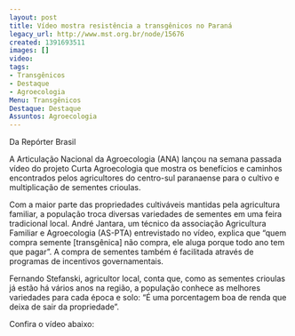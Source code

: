 ```yaml
---
layout: post
title: Vídeo mostra resistência a transgênicos no Paraná
legacy_url: http://www.mst.org.br/node/15676
created: 1391693511
images: []
video: 
tags:
- Transgênicos
- Destaque
- Agroecologia
Menu: Transgênicos
Destaque: Destaque
Assuntos: Agroecologia
---
```



Da Repórter Brasil 

A Articulação Nacional da Agroecologia (ANA) lançou na semana passada vídeo do projeto Curta Agroecologia que mostra os benefícios e caminhos encontrados pelos agricultores do centro-sul paranaense para o cultivo e multiplicação de sementes crioulas.


Com a maior parte das propriedades cultiváveis mantidas pela agricultura familiar, a população troca diversas variedades de sementes em uma feira tradicional local. André Jantara, um técnico da associação Agricultura Familiar e Agroecologia (AS-PTA) entrevistado no vídeo, explica que “quem compra semente [transgênica] não compra, ele aluga porque todo ano tem que pagar”. A compra de sementes também é facilitada através de programas de incentivos governamentais.


Fernando Stefanski, agricultor local, conta que, como as sementes crioulas já estão há vários anos na região, a população conhece as melhores variedades para cada época e solo: “É uma porcentagem boa de renda que deixa de sair da propriedade”.


Confira o vídeo abaixo:
 
 
 
